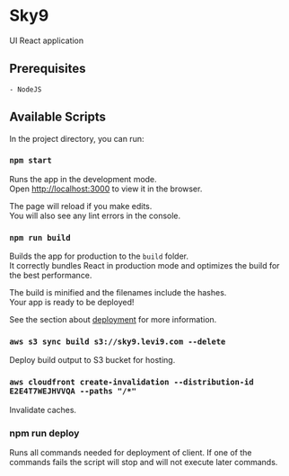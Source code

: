 # Sky9
UI React application
## Prerequisites
    - NodeJS
## Available Scripts

In the project directory, you can run:

### `npm start`

Runs the app in the development mode.<br />
Open [http://localhost:3000](http://localhost:3000) to view it in the browser.

The page will reload if you make edits.<br />
You will also see any lint errors in the console.

### `npm run build`

Builds the app for production to the `build` folder.<br />
It correctly bundles React in production mode and optimizes the build for the best performance.

The build is minified and the filenames include the hashes.<br />
Your app is ready to be deployed!

See the section about [deployment](https://facebook.github.io/create-react-app/docs/deployment) for more information.

### `aws s3 sync build s3://sky9.levi9.com --delete`

Deploy build output to S3 bucket for hosting.

### `aws cloudfront create-invalidation --distribution-id E2E4T7WEJHVVQA --paths "/*"`

Invalidate caches.

### npm run deploy

Runs all commands needed for deployment of client. If one of the commands fails the script will stop and will not execute later commands.